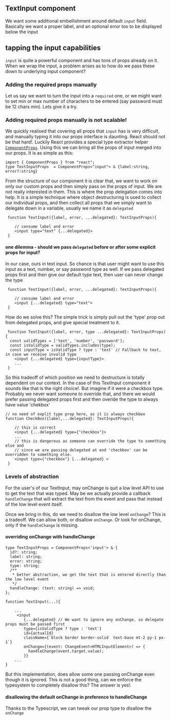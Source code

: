 ## TextInput component

We want some additional embellishment around default `input` field. Basically we want a proper label, and an optional error too to be displayed below the input

## tapping the input capabilities

`input` is quite a powerful component and has tons of props already on it. When we wrap the input, a problem arises as to how do we pass these down to underlying input component?

### Adding the required props manually

Let us say we want to turn the input into a `required` one, or we might want to set min or max number of characters to be entered (say password must be 12 chars min). Lets give it a try.

### Adding required props manually is not scalable!

We quickly realised that covering all props that `input` has is very difficult, and manually typing it into our props interface is daunting. React should not be that hard!. Luckily React provides a special type extractor helper
[`ComponentProps`](https://www.totaltypescript.com/react-component-props-type-helper). Using this we can bring all the props of input merged into our props. It is as simple as this:

```
import { ComponentProps } from "react";
type TextInputProps  = ComponentProps<"input"> & {label:string, error?:string}
```

From the structure of our component it is clear that, we want to work on only our custom props and then simply pass on the props of input. We are not really interested in them. This is where the prop delegation comes into help. It is a simple technique where object destructuring is used to collect our individual props, and then collect all props that we simply want to delegate down in a variable, usually we name it as `delegated`

```
 function TextInput({label, error, ...delegated}: TextInputProps){

    // consume label and error
    <input type="text" {...delegated}>
 }
```

#### one dilemma - should we pass `delegated` before or after some explicit props for input?

In our case, ours in text input. So chance is that user might want to use this input as a text, number, or say password type as well. If we pass delegated props first and then give our default type text, then user can never change the type

```
 function TextInput({label, error, ...delegated}: TextInputProps){

    // consume label and error
    <input {...delegated} type="text">
 }
```

How do we solve this? The simple trick is simply pull out the 'type' prop out from delegated props, and give special treatment to it.

```
 function TextInput({label, error, type ...delegated}: TextInputProps){
  const validTypes = ['text', 'number', 'password'];
  const isValidType = validTypes.includes(type);
  const inputType = isValidType ? type : 'text' // Fallback to text, in case we receive invalid type
    <input {...delegated} type={inputType}>
    ...
 }
```

So this tradeoff of which position we need to destructure is totally dependent on our context. In the case of this TextInput component it sounds like that is the right choice!. But imagine if it were a checkbox type. Probably we never want someone to override that, and there we would prefer passing delegated props first and then overide the type to always have value 'chekbox'

```
// no need of explit type prop here, as it is always checkbox
function CheckBox({label,...delegated}: TextInputProps){

    // this is correct
    <input {...delegated} type={"checkbox"}>
    ...
    // this is dangerous as someone can override the type to something else and
    // since we are passing delegated at end 'checkbox' can be overridden to something else.
    <input type={"checkbox"} {...delegated} >
 }
```

### Levels of abstraction

For the user's of our TextInput, may onChange is quit a low level API to use to get the text that was typed. May be we actually provide a callback `handleChange` that will extract the text from the event and
pass that instead of the low level event itself.

Once we bring in this, do we need to disallow the low level `onChange`? This is a tradeoff. We can allow both, or disallow `onChange`. Or look for onChange, only if the `handleChange` is missing.

#### overriding onChange with handleChange

```
type TextInputProps = ComponentProps<'input'> & {
  id?: string;
  label: string;
  error: string;
  type: string;
  /**
   * better abstraction, we get the text that is entered directly than the low level event
   */
  handleChange: (text: string) => void;
};

function TextInput(...){

    ...
     <input
        {...delegated} // We want to ignore any onChange, so delegate props must be passed first
        type={isValidType ? type : 'text'}
        id={actualId}
        className={`block border border-solid  text-base mt-2 py-1 px-1`}
        onChange={(event: ChangeEvent<HTMLInputElement>) => {
          handleChange(event.target.value);
        }}
    ...
}

```

But this implementation, does allow some one passing onChange even though it is ignored. This is not a good thing, can we enforce the typesystem to completely disallow this? The answer is yes!.

#### disallowing the default onChange in preference to handleChange

Thanks to the Typescript, we can tweak our prop type to disallow the `onChange`
